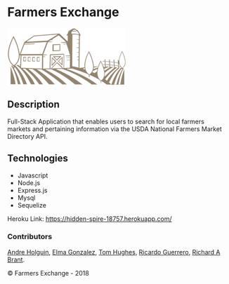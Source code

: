 # Farmers Exchange
![Image of Farm](https://raw.githubusercontent.com/eyl91/farm-exchange/master/public/img/farm.png)

## Description

Full-Stack Application that enables users to search for local farmers markets and pertaining information via the USDA National Farmers Market Directory API.

## Technologies
- Javascript
- Node.js
- Express.js
- Mysql
- Sequelize

Heroku Link: https://hidden-spire-18757.herokuapp.com/ 

### Contributors

[Andre Holguin](https://github.com/sito44), [Elma Gonzalez](https://github.com/eyl91), [Tom Hughes](https://github.com/tomkhughes), [Ricardo Guerrero](https://github.com/RICGRO1221), [Richard A Brant](https://github.com/VRKnyght).

:copyright: Farmers Exchange - 2018 